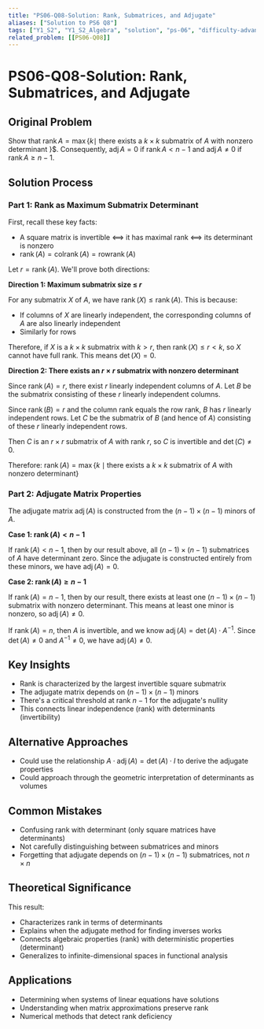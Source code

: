 ```yaml
---
title: "PS06-Q08-Solution: Rank, Submatrices, and Adjugate"
aliases: ["Solution to PS6 Q8"]
tags: ["Y1_S2", "Y1_S2_Algebra", "solution", "ps-06", "difficulty-advanced", "rank", "adjugate", "submatrix"]
related_problem: [[PS06-Q08]]
---
```


# PS06-Q08-Solution: Rank, Submatrices, and Adjugate

## Original Problem
Show that $\operatorname{rank} A=\max \{k \mid$ there exists a $k \times k$ submatrix of $A$ with nonzero determinant \}$. Consequently, $\operatorname{adj} A=0$ if $\operatorname{rank} A<n-1$ and $\operatorname{adj} A \neq 0$ if $\operatorname{rank} A \geq n-1$.

## Solution Process

### Part 1: Rank as Maximum Submatrix Determinant

First, recall these key facts:
- A square matrix is invertible ⟺ it has maximal rank ⟺ its determinant is nonzero
- $\operatorname{rank}(A) = \operatorname{col rank}(A) = \operatorname{row rank}(A)$

Let $r = \operatorname{rank}(A)$. We'll prove both directions:

**Direction 1: Maximum submatrix size ≤ $r$**

For any submatrix $X$ of $A$, we have $\operatorname{rank}(X) \leq \operatorname{rank}(A)$. This is because:
- If columns of $X$ are linearly independent, the corresponding columns of $A$ are also linearly independent
- Similarly for rows

Therefore, if $X$ is a $k \times k$ submatrix with $k > r$, then $\operatorname{rank}(X) \leq r < k$, so $X$ cannot have full rank. This means $\det(X) = 0$.

**Direction 2: There exists an $r \times r$ submatrix with nonzero determinant**

Since $\operatorname{rank}(A) = r$, there exist $r$ linearly independent columns of $A$. Let $B$ be the submatrix consisting of these $r$ linearly independent columns.

Since $\operatorname{rank}(B) = r$ and the column rank equals the row rank, $B$ has $r$ linearly independent rows. Let $C$ be the submatrix of $B$ (and hence of $A$) consisting of these $r$ linearly independent rows.

Then $C$ is an $r \times r$ submatrix of $A$ with rank $r$, so $C$ is invertible and $\det(C) \neq 0$.

Therefore: $\operatorname{rank}(A) = \max\{k \mid \text{there exists a } k \times k \text{ submatrix of } A \text{ with nonzero determinant}\}$

### Part 2: Adjugate Matrix Properties

The adjugate matrix $\operatorname{adj}(A)$ is constructed from the $(n-1) \times (n-1)$ minors of $A$.

**Case 1: $\operatorname{rank}(A) < n-1$**

If $\operatorname{rank}(A) < n-1$, then by our result above, all $(n-1) \times (n-1)$ submatrices of $A$ have determinant zero. Since the adjugate is constructed entirely from these minors, we have $\operatorname{adj}(A) = 0$.

**Case 2: $\operatorname{rank}(A) \geq n-1$**

If $\operatorname{rank}(A) = n-1$, then by our result, there exists at least one $(n-1) \times (n-1)$ submatrix with nonzero determinant. This means at least one minor is nonzero, so $\operatorname{adj}(A) \neq 0$.

If $\operatorname{rank}(A) = n$, then $A$ is invertible, and we know $\operatorname{adj}(A) = \det(A) \cdot A^{-1}$. Since $\det(A) \neq 0$ and $A^{-1} \neq 0$, we have $\operatorname{adj}(A) \neq 0$.

## Key Insights
- Rank is characterized by the largest invertible square submatrix
- The adjugate matrix depends on $(n-1) \times (n-1)$ minors
- There's a critical threshold at rank $n-1$ for the adjugate's nullity
- This connects linear independence (rank) with determinants (invertibility)

## Alternative Approaches
- Could use the relationship $A \cdot \operatorname{adj}(A) = \det(A) \cdot I$ to derive the adjugate properties
- Could approach through the geometric interpretation of determinants as volumes

## Common Mistakes
- Confusing rank with determinant (only square matrices have determinants)
- Not carefully distinguishing between submatrices and minors
- Forgetting that adjugate depends on $(n-1) \times (n-1)$ submatrices, not $n \times n$

## Theoretical Significance
This result:
- Characterizes rank in terms of determinants
- Explains when the adjugate method for finding inverses works
- Connects algebraic properties (rank) with deterministic properties (determinant)
- Generalizes to infinite-dimensional spaces in functional analysis

## Applications
- Determining when systems of linear equations have solutions
- Understanding when matrix approximations preserve rank
- Numerical methods that detect rank deficiency
